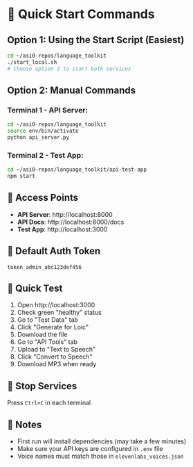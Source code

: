 # 🚀 Quick Start Commands

## Option 1: Using the Start Script (Easiest)

```bash
cd ~/asi0-repos/language_toolkit
./start_local.sh
# Choose option 3 to start both services
```

## Option 2: Manual Commands

### Terminal 1 - API Server:

```bash
cd ~/asi0-repos/language_toolkit
source env/bin/activate
python api_server.py
```

### Terminal 2 - Test App:

```bash
cd ~/asi0-repos/language_toolkit/api-test-app
npm start
```

## 🔗 Access Points

- **API Server**: http://localhost:8000
- **API Docs**: http://localhost:8000/docs
- **Test App**: http://localhost:3000

## 🔑 Default Auth Token

```
token_admin_abc123def456
```

## 🧪 Quick Test

1. Open http://localhost:3000
2. Check green "healthy" status
3. Go to "Test Data" tab
4. Click "Generate for Loic"
5. Download the file
6. Go to "API Tools" tab
7. Upload to "Text to Speech"
8. Click "Convert to Speech"
9. Download MP3 when ready

## 🛑 Stop Services

Press `Ctrl+C` in each terminal

## 📝 Notes

- First run will install dependencies (may take a few minutes)
- Make sure your API keys are configured in `.env` file
- Voice names must match those in `elevenlabs_voices.json`

